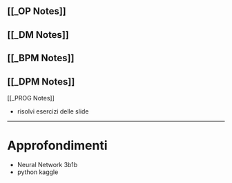 
[[_OP Notes]]
- 
[[_DM Notes]]
- 
[[_BPM Notes]]
- 
[[_DPM Notes]]
- 
[[_PROG Notes]]
- risolvi esercizi delle slide

---
# Approfondimenti
- Neural Network 3b1b
- python kaggle